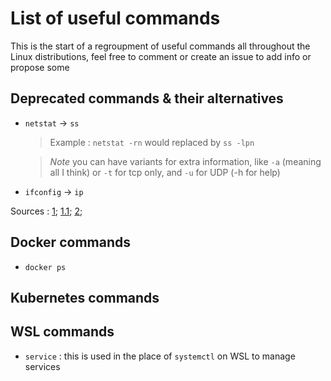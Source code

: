 # List of useful commands

This is the start of a regroupment of useful commands all throughout the Linux distributions, feel free to comment or create an issue to add info or propose some

## Deprecated commands & their alternatives
- `netstat` -> `ss`
    > Example :
    > `netstat -rn` would replaced by `ss -lpn`
    
    > _Note_ you can have variants for extra information, like `-a` (meaning all I think) or `-t` for tcp only, and `-u` for UDP (-h for help)

- `ifconfig` -> `ip`

Sources : [1](https://askubuntu.com/questions/1025568/has-netstat-been-replaced-with-a-new-tool); [1.1](https://linuxhint.com/install-netstat-debian-11/#:~:text=The%20netstat%20command%20is%20considered%20obsolete%20and%20was,same%20for%20all%20other%20tools%20included%20in%20); [2](https://www.redhat.com/sysadmin/deprecated-linux-command-replacements);


## Docker commands

- `docker ps`


## Kubernetes commands



## WSL commands

- `service` : this is used in the place of `systemctl` on WSL to manage services
